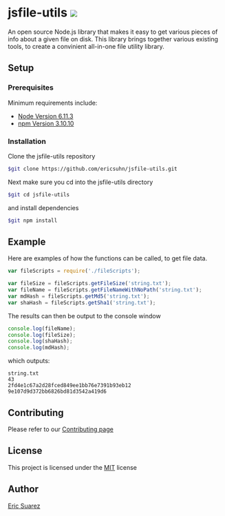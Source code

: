 # jsfile-utils <img src="https://travis-ci.org/ericsuhn/jsfile-utils.svg?branch=master">

An open source Node.js library that makes it easy to get various pieces of info about a given file on disk. This library brings together various existing tools, to create a convinient all-in-one file utility library.

## Setup

### Prerequisites
Minimum requirements include:

* [Node Version 6.11.3](https://nodejs.org/en/download/)
* [npm Version 3.10.10](https://www.npmjs.com/get-npm)

### Installation
Clone the jsfile-utils repository

```bash
$git clone https://github.com/ericsuhn/jsfile-utils.git
```

Next make sure you cd into the jsfile-utils directory

```bash
$git cd jsfile-utils
```

and install dependencies

```bash
$git npm install
```

## Example
Here are examples of how the functions can be called, to get file data.

```js
var fileScripts = require('./fileScripts');

var fileSize = fileScripts.getFileSize('string.txt');
var fileName = fileScripts.getFileNameWithNoPath('string.txt');
var mdHash = fileScripts.getMd5('string.txt');
var shaHash = fileScripts.getSha1('string.txt');

```

The results can then be output to the console window

```js
console.log(fileName);
console.log(fileSize);
console.log(shaHash);
console.log(mdHash);
```

which outputs:

```
string.txt
43
2fd4e1c67a2d28fced849ee1bb76e7391b93eb12
9e107d9d372bb6826bd81d3542a419d6
```

## Contributing
Please refer to our [Contributing page](CONTRIBUTING.md)

## License

This project is licensed under the [MIT](docs/LICENSE.md) license

## Author
[Eric Suarez](https://esoscode.wordpress.com/)